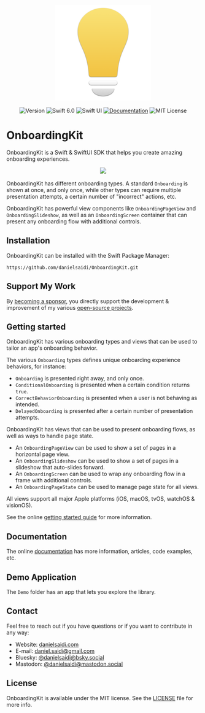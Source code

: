 <p align="center">
    <img src="Resources/Icon.png" alt="Project Icon" width="250" />
</p>

<p align="center">
    <img src="https://img.shields.io/github/v/release/danielsaidi/OnboardingKit?color=%2300550&sort=semver" alt="Version" />
    <img src="https://img.shields.io/badge/Swift-6.0-orange.svg" alt="Swift 6.0" />
    <img src="https://img.shields.io/badge/platform-SwiftUI-blue.svg" alt="Swift UI" title="Swift UI" />
    <a href="https://danielsaidi.github.io/OnboardingKit"><img src="https://img.shields.io/badge/documentation-web-blue.svg" alt="Documentation" /></a>
    <img src="https://img.shields.io/github/license/danielsaidi/OnboardingKit" alt="MIT License" />
</p>



# OnboardingKit

OnboardingKit is a Swift & SwiftUI SDK that helps you create amazing onboarding experiences.

<p align="center">
    <img src="https://github.com/danielsaidi/OnboardingKit/releases/download/8.2.0/OnboardingKit-Demo.gif" width=350 />
</p>

OnboardingKit has different onboarding types. A standard ``Onboarding`` is shown at once, and only once, while other types can require multiple presentation attempts, a certain number of "incorrect" actions, etc.

OnboardingKit has powerful view components like ``OnboardingPageView`` and ``OnboardingSlideshow``, as well as an ``OnboardingScreen`` container that can present any onboarding flow with additional controls.



## Installation

OnboardingKit can be installed with the Swift Package Manager:

```
https://github.com/danielsaidi/OnboardingKit.git
```


## Support My Work

By [becoming a sponsor][Sponsors], you directly support the development & improvement of my various [open-source projects][OpenSource]. 



## Getting started

OnboardingKit has various onboarding types and views that can be used to tailor an app's onboarding behavior. 

The various ``Onboarding`` types defines unique onboarding experience behaviors, for instance: 

* ``Onboarding`` is presented right away, and only once.
* ``ConditionalOnboarding`` is presented when a certain condition returns `true`.
* ``CorrectBehaviorOnboarding`` is presented when a user is not behaving as intended.
* ``DelayedOnboarding`` is presented after a certain number of presentation attempts.

OnboardingKit has views that can be used to present onboarding flows, as well as ways to handle page state.

* An ``OnboardingPageView`` can be used to show a set of pages in a horizontal page view. 
* An ``OnboardingSlideshow`` can be used to show a set of pages in a slideshow that auto-slides forward.
* An ``OnboardingScreen`` can be used to wrap any onboarding flow in a frame with additional controls.
* An ``OnboardingPageState`` can be used to manage page state for all views. 

All views support all major Apple platforms (iOS, macOS, tvOS, watchOS & visionOS).

See the online [getting started guide][Getting-Started] for more information.



## Documentation

The online [documentation][Documentation] has more information, articles, code examples, etc.



## Demo Application

The `Demo` folder has an app that lets you explore the library.



## Contact

Feel free to reach out if you have questions or if you want to contribute in any way:

* Website: [danielsaidi.com][Website]
* E-mail: [daniel.saidi@gmail.com][Email]
* Bluesky: [@danielsaidi@bsky.social][Bluesky]
* Mastodon: [@danielsaidi@mastodon.social][Mastodon]



## License

OnboardingKit is available under the MIT license. See the [LICENSE][License] file for more info.



[Email]: mailto:daniel.saidi@gmail.com
[Website]: https://www.danielsaidi.com
[GitHub]: https://www.github.com/danielsaidi
[OpenSource]: https://danielsaidi.com/opensource
[Sponsors]: https://github.com/sponsors/danielsaidi

[Bluesky]: https://bsky.app/profile/danielsaidi.bsky.social
[Mastodon]: https://mastodon.social/@danielsaidi
[Twitter]: https://twitter.com/danielsaidi

[Documentation]: https://danielsaidi.github.io/OnboardingKit
[Getting-Started]: https://danielsaidi.github.io/OnboardingKit/documentation/onboardingkit/getting-started
[License]: https://github.com/danielsaidi/OnboardingKit/blob/master/LICENSE
